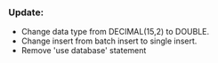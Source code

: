 
### Update:

- Change data type from DECIMAL(15,2) to DOUBLE.
- Change insert from batch insert to single insert.
- Remove 'use database' statement